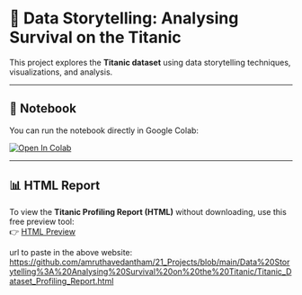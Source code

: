 # 🚢 Data Storytelling: Analysing Survival on the Titanic

This project explores the **Titanic dataset** using data storytelling techniques, visualizations, and analysis.

---

## 📘 Notebook
You can run the notebook directly in Google Colab:

[![Open In Colab](https://colab.research.google.com/assets/colab-badge.svg)](https://colab.research.google.com/drive/1WM0SzmWTowHO-PORsKDJZlwd5o0GqOTh?usp=sharing)


---

## 📊 HTML Report
To view the **Titanic Profiling Report (HTML)** without downloading, use this free preview tool:  
👉 [HTML Preview](https://htmlpreview.github.io/)  

url to paste in the above website: https://github.com/amruthavedantham/21_Projects/blob/main/Data%20Storytelling%3A%20Analysing%20Survival%20on%20the%20Titanic/Titanic_Dataset_Profiling_Report.html




